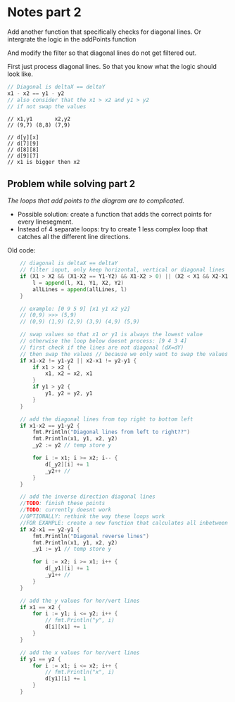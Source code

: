 # Notes part 2

Add another function that specifically checks for diagonal lines.
Or intergrate the logic in the addPoints function

And modify the filter so that diagonal lines do not get filtered out.

First just process diagonal lines. So that you know what the logic should look like.

```go
// Diagonal is deltaX == deltaY
x1 - x2 == y1 - y2
// also consider that the x1 > x2 and y1 > y2
// if not swap the values
```


```
// x1,y1       x2,y2
// (9,7) (8,8) (7,9)

// d[y][x]
// d[7][9]
// d[8][8]
// d[9][7]
// x1 is bigger then x2
```

## Problem while solving part 2

*The loops that add points to the diagram are to complicated.*
- Possible solution: create a function that adds the correct points for every linesegment.
- Instead of 4 separate loops: try to create 1 less complex loop that catches all the different line directions.

Old code:

```go
    // diagonal is deltaX == deltaY
    // filter input, only keep horizontal, vertical or diagonal lines
    if (X1 > X2 && (X1-X2 == Y1-Y2) && X1-X2 > 0) || (X2 < X1 && X2-X1 == Y2-Y1 && X2-X1 > 0) || X1 == X2 || Y1 == Y2 {
        l = append(l, X1, Y1, X2, Y2)
        allLines = append(allLines, l)
    }
```

```go
	// example: [0 9 5 9] [x1 y1 x2 y2]
	// (0,9) >>> (5,9)
	// (0,9) (1,9) (2,9) (3,9) (4,9) (5,9)

	// swap values so that x1 or y1 is always the lowest value
	// otherwise the loop below doesnt process: [9 4 3 4]
	// first check if the lines are not diagonal (dX=dY)
	// then swap the values // because we only want to swap the values for straight lines
	if x1-x2 != y1-y2 || x2-x1 != y2-y1 {
		if x1 > x2 {
			x1, x2 = x2, x1
		}
		if y1 > y2 {
			y1, y2 = y2, y1
		}
	}

	// add the diagonal lines from top right to bottom left
	if x1-x2 == y1-y2 {
		fmt.Println("Diagonal lines from left to right??")
		fmt.Println(x1, y1, x2, y2)
		_y2 := y2 // temp store y

		for i := x1; i >= x2; i-- {
			d[_y2][i] += 1
			_y2++ //
		}
	}

	// add the inverse direction diagonal lines
	//TODO: finish these points
	//TODO: currently doesnt work
	//OPTIONALLY: rethink the way these loops work
	//FOR EXAMPLE: create a new function that calculates all inbetween points for every situation
	if x2-x1 == y2-y1 {
		fmt.Println("Diagonal reverse lines")
		fmt.Println(x1, y1, x2, y2)
		_y1 := y1 // temp store y

		for i := x2; i >= x1; i++ {
			d[_y1][i] += 1
			_y1++ //
		}
	}

	// add the y values for hor/vert lines
	if x1 == x2 {
		for i := y1; i <= y2; i++ {
			// fmt.Println("y", i)
			d[i][x1] += 1
		}
	}

	// add the x values for hor/vert lines
	if y1 == y2 {
		for i := x1; i <= x2; i++ {
			// fmt.Println("x", i)
			d[y1][i] += 1
		}
	}
```